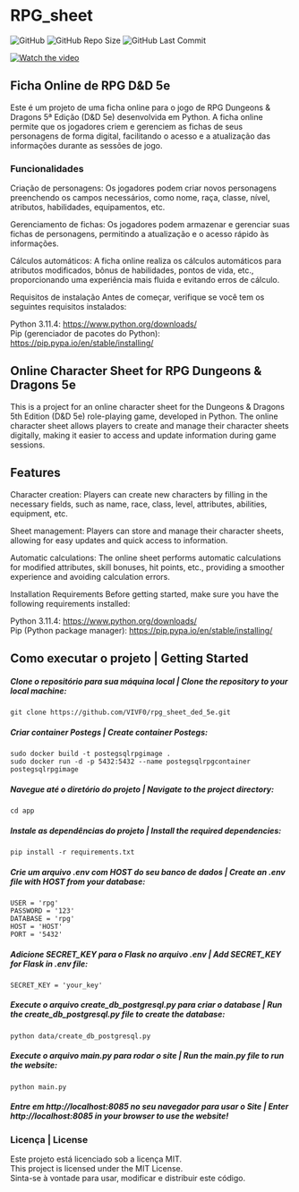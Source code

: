 # RPG_sheet

![GitHub](https://img.shields.io/github/license/VIVF0/rpg_sheet_ded_5e)
![GitHub Repo Size](https://img.shields.io/github/repo-size/VIVF0/rpg_sheet_ded_5e)
![GitHub Last Commit](https://img.shields.io/github/last-commit/VIVF0/rpg_sheet_ded_5e)

[![Watch the video](https://github.com/VIVF0/rpg_sheet_ded_5e/blob/main/frontend/public/images/BannerSiteRPGSheet.jpg)](https://youtu.be/hSIbVfeJmO0)

## Ficha Online de RPG D&D 5e
Este é um projeto de uma ficha online para o jogo de RPG Dungeons & Dragons 5ª Edição (D&D 5e) desenvolvida em Python. A ficha online permite que os jogadores criem e gerenciem as fichas de seus personagens de forma digital, facilitando o acesso e a atualização das informações durante as sessões de jogo.

### Funcionalidades
Criação de personagens: Os jogadores podem criar novos personagens preenchendo os campos necessários, como nome, raça, classe, nível, atributos, habilidades, equipamentos, etc.

Gerenciamento de fichas: Os jogadores podem armazenar e gerenciar suas fichas de personagens, permitindo a atualização e o acesso rápido às informações.

Cálculos automáticos: A ficha online realiza os cálculos automáticos para atributos modificados, bônus de habilidades, pontos de vida, etc., proporcionando uma experiência mais fluida e evitando erros de cálculo.

Requisitos de instalação
Antes de começar, verifique se você tem os seguintes requisitos instalados:

Python 3.11.4: https://www.python.org/downloads/ <br>
Pip (gerenciador de pacotes do Python): https://pip.pypa.io/en/stable/installing/ <br>

## Online Character Sheet for RPG Dungeons & Dragons 5e
This is a project for an online character sheet for the Dungeons & Dragons 5th Edition (D&D 5e) role-playing game, developed in Python. The online character sheet allows players to create and manage their character sheets digitally, making it easier to access and update information during game sessions.

## Features
Character creation: Players can create new characters by filling in the necessary fields, such as name, race, class, level, attributes, abilities, equipment, etc.

Sheet management: Players can store and manage their character sheets, allowing for easy updates and quick access to information.

Automatic calculations: The online sheet performs automatic calculations for modified attributes, skill bonuses, hit points, etc., providing a smoother experience and avoiding calculation errors.

Installation Requirements
Before getting started, make sure you have the following requirements installed:

Python 3.11.4: https://www.python.org/downloads/ <br>
Pip (Python package manager): https://pip.pypa.io/en/stable/installing/ <br>

## Como executar o projeto | Getting Started
##### Clone o repositório para sua máquina local | Clone the repository to your local machine:
```
git clone https://github.com/VIVF0/rpg_sheet_ded_5e.git
```
##### Criar container Postegs | Create container Postegs:
```
sudo docker build -t postegsqlrpgimage .
sudo docker run -d -p 5432:5432 --name postegsqlrpgcontainer postegsqlrpgimage
```
##### Navegue até o diretório do projeto | Navigate to the project directory:
```
cd app
```
##### Instale as dependências do projeto | Install the required dependencies:
```
pip install -r requirements.txt
```
##### Crie um arquivo .env com HOST do seu banco de dados | Create an .env file with HOST from your database:
```
USER = 'rpg'
PASSWORD = '123'
DATABASE = 'rpg'
HOST = 'HOST'
PORT = '5432'
```
##### Adicione SECRET_KEY para o Flask no arquivo .env | Add SECRET_KEY for Flask in .env file:
```
SECRET_KEY = 'your_key'
```
##### Execute o arquivo create_db_postgresql.py para criar o database | Run the create_db_postgresql.py file to create the database:
```
python data/create_db_postgresql.py
```
##### Execute o arquivo main.py para rodar o site | Run the main.py file to run the website:
```
python main.py
```
##### Entre em http://localhost:8085 no seu navegador para usar o Site | Enter http://localhost:8085 in your browser to use the website!

### Licença | License<br>
Este projeto está licenciado sob a licença MIT.<br>This project is licensed under the MIT License. <br>Sinta-se à vontade para usar, modificar e distribuir este código.
